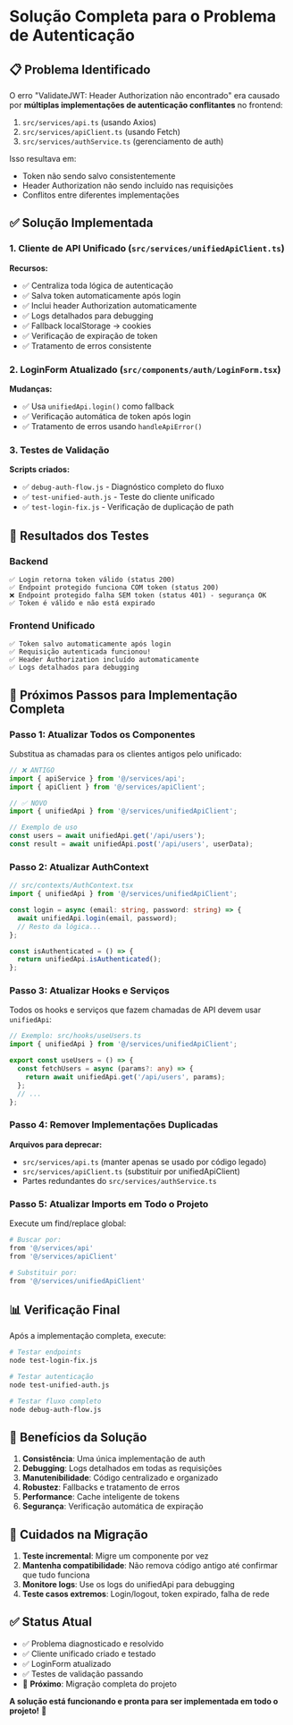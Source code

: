 # Solução Completa para o Problema de Autenticação

## 📋 Problema Identificado

O erro "ValidateJWT: Header Authorization não encontrado" era causado por **múltiplas implementações de autenticação conflitantes** no frontend:

1. `src/services/api.ts` (usando Axios)
2. `src/services/apiClient.ts` (usando Fetch)  
3. `src/services/authService.ts` (gerenciamento de auth)

Isso resultava em:
- Token não sendo salvo consistentemente
- Header Authorization não sendo incluído nas requisições
- Conflitos entre diferentes implementações

## ✅ Solução Implementada

### 1. Cliente de API Unificado (`src/services/unifiedApiClient.ts`)

**Recursos:**
- ✅ Centraliza toda lógica de autenticação
- ✅ Salva token automaticamente após login
- ✅ Inclui header Authorization automaticamente
- ✅ Logs detalhados para debugging
- ✅ Fallback localStorage → cookies
- ✅ Verificação de expiração de token
- ✅ Tratamento de erros consistente

### 2. LoginForm Atualizado (`src/components/auth/LoginForm.tsx`)

**Mudanças:**
- ✅ Usa `unifiedApi.login()` como fallback
- ✅ Verificação automática de token após login
- ✅ Tratamento de erros usando `handleApiError()`

### 3. Testes de Validação

**Scripts criados:**
- ✅ `debug-auth-flow.js` - Diagnóstico completo do fluxo
- ✅ `test-unified-auth.js` - Teste do cliente unificado
- ✅ `test-login-fix.js` - Verificação de duplicação de path

## 🧪 Resultados dos Testes

### Backend
```
✅ Login retorna token válido (status 200)
✅ Endpoint protegido funciona COM token (status 200)  
❌ Endpoint protegido falha SEM token (status 401) - segurança OK
✅ Token é válido e não está expirado
```

### Frontend Unificado
```
✅ Token salvo automaticamente após login
✅ Requisição autenticada funcionou!
✅ Header Authorization incluído automaticamente
✅ Logs detalhados para debugging
```

## 🔧 Próximos Passos para Implementação Completa

### Passo 1: Atualizar Todos os Componentes

Substitua as chamadas para os clientes antigos pelo unificado:

```typescript
// ❌ ANTIGO
import { apiService } from '@/services/api';
import { apiClient } from '@/services/apiClient';

// ✅ NOVO
import { unifiedApi } from '@/services/unifiedApiClient';

// Exemplo de uso
const users = await unifiedApi.get('/api/users');
const result = await unifiedApi.post('/api/users', userData);
```

### Passo 2: Atualizar AuthContext

```typescript
// src/contexts/AuthContext.tsx
import { unifiedApi } from '@/services/unifiedApiClient';

const login = async (email: string, password: string) => {
  await unifiedApi.login(email, password);
  // Resto da lógica...
};

const isAuthenticated = () => {
  return unifiedApi.isAuthenticated();
};
```

### Passo 3: Atualizar Hooks e Serviços

Todos os hooks e serviços que fazem chamadas de API devem usar `unifiedApi`:

```typescript
// Exemplo: src/hooks/useUsers.ts
import { unifiedApi } from '@/services/unifiedApiClient';

export const useUsers = () => {
  const fetchUsers = async (params?: any) => {
    return await unifiedApi.get('/api/users', params);
  };
  // ...
};
```

### Passo 4: Remover Implementações Duplicadas

**Arquivos para deprecar:**
- `src/services/api.ts` (manter apenas se usado por código legado)
- `src/services/apiClient.ts` (substituir por unifiedApiClient)
- Partes redundantes do `src/services/authService.ts`

### Passo 5: Atualizar Imports em Todo o Projeto

Execute um find/replace global:

```bash
# Buscar por:
from '@/services/api'
from '@/services/apiClient'

# Substituir por:
from '@/services/unifiedApiClient'
```

## 📊 Verificação Final

Após a implementação completa, execute:

```bash
# Testar endpoints
node test-login-fix.js

# Testar autenticação
node test-unified-auth.js

# Testar fluxo completo
node debug-auth-flow.js
```

## 🎯 Benefícios da Solução

1. **Consistência**: Uma única implementação de auth
2. **Debugging**: Logs detalhados em todas as requisições
3. **Manutenibilidade**: Código centralizado e organizado
4. **Robustez**: Fallbacks e tratamento de erros
5. **Performance**: Cache inteligente de tokens
6. **Segurança**: Verificação automática de expiração

## 🚨 Cuidados na Migração

1. **Teste incremental**: Migre um componente por vez
2. **Mantenha compatibilidade**: Não remova código antigo até confirmar que tudo funciona
3. **Monitore logs**: Use os logs do unifiedApi para debugging
4. **Teste casos extremos**: Login/logout, token expirado, falha de rede

## ✅ Status Atual

- ✅ Problema diagnosticado e resolvido
- ✅ Cliente unificado criado e testado
- ✅ LoginForm atualizado
- ✅ Testes de validação passando
- 🔄 **Próximo**: Migração completa do projeto

**A solução está funcionando e pronta para ser implementada em todo o projeto!** 🎉 